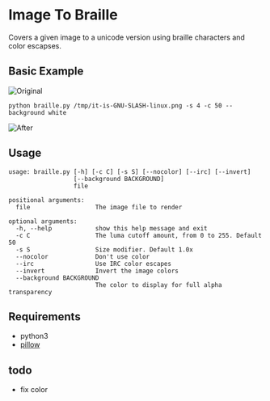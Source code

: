 # Image To Braille
Covers a given image to a unicode version using braille characters and color escapses.

## Basic Example
![Original](https://upload.wikimedia.org/wikipedia/commons/e/ee/GNU%2BLinux.png)

`python braille.py /tmp/it-is-GNU-SLASH-linux.png -s 4 -c 50 --background white`

![After](http://puu.sh/n4m1L/e54e4750a0.png)

## Usage
```
usage: braille.py [-h] [-c C] [-s S] [--nocolor] [--irc] [--invert]
                  [--background BACKGROUND]
                  file

positional arguments:
  file                  The image file to render

optional arguments:
  -h, --help            show this help message and exit
  -c C                  The luma cutoff amount, from 0 to 255. Default 50
  -s S                  Size modifier. Default 1.0x
  --nocolor             Don't use color
  --irc                 Use IRC color escapes
  --invert              Invert the image colors
  --background BACKGROUND
                        The color to display for full alpha transparency
```

## Requirements
* python3
* [pillow](http://python-pillow.org/)

## todo
* fix color
